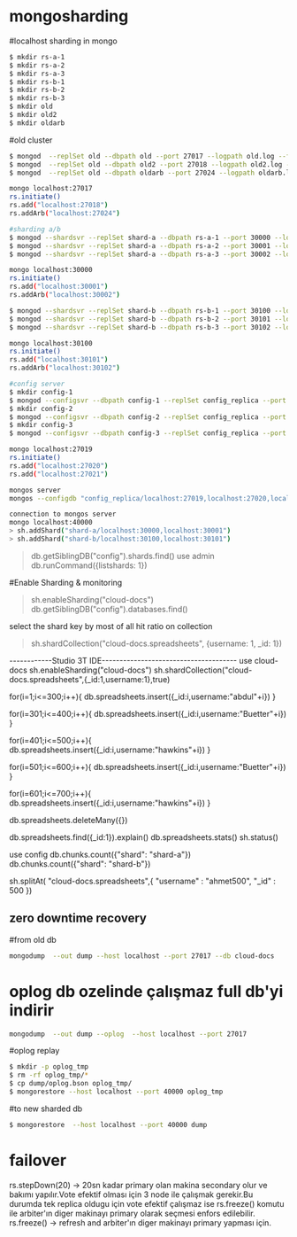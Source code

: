 # mongosharding

#localhost sharding in mongo 
```sh
$ mkdir rs-a-1
$ mkdir rs-a-2
$ mkdir rs-a-3
$ mkdir rs-b-1
$ mkdir rs-b-2
$ mkdir rs-b-3
$ mkdir old
$ mkdir old2
$ mkdir oldarb
```
#old cluster
```sh
$ mongod  --replSet old --dbpath old --port 27017 --logpath old.log --fork
$ mongod  --replSet old --dbpath old2 --port 27018 --logpath old2.log --fork
$ mongod  --replSet old --dbpath oldarb --port 27024 --logpath oldarb.log --fork

mongo localhost:27017
rs.initiate()
rs.add("localhost:27018")
rs.addArb("localhost:27024")

#sharding a/b
$ mongod --shardsvr --replSet shard-a --dbpath rs-a-1 --port 30000 --logpath rs-a-1.log --fork
$ mongod --shardsvr --replSet shard-a --dbpath rs-a-2 --port 30001 --logpath rs-a-2.log --fork
$ mongod --shardsvr --replSet shard-a --dbpath rs-a-3 --port 30002 --logpath rs-a-3.log --fork

mongo localhost:30000
rs.initiate()
rs.add("localhost:30001")
rs.addArb("localhost:30002")

$ mongod --shardsvr --replSet shard-b --dbpath rs-b-1 --port 30100 --logpath rs-b-1.log --fork
$ mongod --shardsvr --replSet shard-b --dbpath rs-b-2 --port 30101 --logpath rs-b-2.log --fork
$ mongod --shardsvr --replSet shard-b --dbpath rs-b-3 --port 30102 --logpath rs-b-3.log --fork

mongo localhost:30100
rs.initiate()
rs.add("localhost:30101")
rs.addArb("localhost:30102")

#config server 
$ mkdir config-1
$ mongod --configsvr --dbpath config-1 --replSet config_replica --port 27019 --logpath config-1.log --fork
$ mkdir config-2
$ mongod --configsvr --dbpath config-2 --replSet config_replica --port 27020 --logpath config-2.log --fork
$ mkdir config-3
$ mongod --configsvr --dbpath config-3 --replSet config_replica --port 27021 --logpath config-3.log --fork

mongo localhost:27019
rs.initiate()
rs.add("localhost:27020")
rs.add("localhost:27021")

mongos server
mongos --configdb "config_replica/localhost:27019,localhost:27020,localhost:27021"  --logpath mongos.log --fork --port 40000

connection to mongos server
mongo localhost:40000
> sh.addShard("shard-a/localhost:30000,localhost:30001")
> sh.addShard("shard-b/localhost:30100,localhost:30101")
```

> db.getSiblingDB("config").shards.find()
> use admin
> db.runCommand({listshards: 1})


#Enable Sharding  & monitoring

> sh.enableSharding("cloud-docs")
> db.getSiblingDB("config").databases.find()

select the shard key by most of all hit ratio on collection
> sh.shardCollection("cloud-docs.spreadsheets", {username: 1, _id: 1})

------------Studio 3T IDE--------------------------------------
use cloud-docs
sh.enableSharding("cloud-docs")
sh.shardCollection("cloud-docs.spreadsheets",{_id:1,username:1},true)


for(i=1;i<=300;i++){
    db.spreadsheets.insert({_id:i,username:"abdul"+i})
}

for(i=301;i<=400;i++){
    db.spreadsheets.insert({_id:i,username:"Buetter"+i})
}

for(i=401;i<=500;i++){
    db.spreadsheets.insert({_id:i,username:"hawkins"+i})
}


for(i=501;i<=600;i++){
    db.spreadsheets.insert({_id:i,username:"Buetter"+i})
}

for(i=601;i<=700;i++){
    db.spreadsheets.insert({_id:i,username:"hawkins"+i})
}


db.spreadsheets.deleteMany({})

db.spreadsheets.find({_id:1}).explain()
db.spreadsheets.stats()
sh.status()

use config
db.chunks.count({"shard": "shard-a"})
db.chunks.count({"shard": "shard-b"})


sh.splitAt( "cloud-docs.spreadsheets",{ "username" : "ahmet500", "_id" : 500 })


## zero downtime recovery

#from old db
```sh
mongodump  --out dump --host localhost --port 27017 --db cloud-docs
```
# oplog db ozelinde çalışmaz full db'yi indirir
```sh
mongodump  --out dump --oplog  --host localhost --port 27017 
```

#oplog replay

```sh
$ mkdir -p oplog_tmp
$ rm -rf oplog_tmp/*
$ cp dump/oplog.bson oplog_tmp/
$ mongorestore --host localhost --port 40000 oplog_tmp
```

#to new sharded db
```sh
$ mongorestore  --host localhost --port 40000 dump
```

# failover
rs.stepDown(20) -> 20sn kadar primary olan makina secondary olur ve bakımı yapılır.Vote efektif olması için 3 node ile çalışmak gerekir.Bu durumda tek replica oldugu için vote efektif çalışmaz ise rs.freeze() komutu ile arbiter'ın diger makinayı primary olarak seçmesi enfors edilebilir.
rs.freeze() -> refresh and arbiter'ın diger makinayı primary yapması için.
